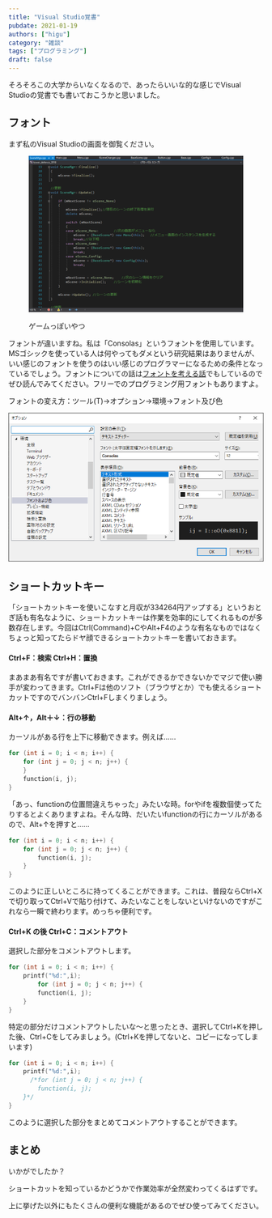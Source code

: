 ```yaml
---
title: "Visual Studio覚書"
pubdate: 2021-01-19
authors: ["higu"]
category: "雑談"
tags: ["プログラミング"]
draft: false
---
```


そろそろこの大学からいなくなるので、あったらいいな的な感じでVisual Studioの覚書でも書いておこうかと思いました。

## フォント

まず私のVisual Studioの画面を御覧ください。

<figure>

![](./image-2.png)

<figcaption>

ゲームっぽいやつ

</figcaption>

</figure>

フォントが違いますね。私は「Consolas」というフォントを使用しています。MSゴシックを使っている人は何やってもダメという研究結果はありませんが、いい感じのフォントを使うのはいい感じのプログラマーになるための条件となっているでしょう。フォントについての話は[フォントを考える話](https://uu-cactus.com/?p=81)でもしているのでぜひ読んでみてください。フリーでのプログラミング用フォントもありますよ。

  
フォントの変え方：ツール(T)→オプション→環境→フォント及び色

![](./image-3.png)

## ショートカットキー

「ショートカットキーを使いこなすと月収が334264円アップする」というおとぎ話も有名なように、ショートカットキーは作業を効率的にしてくれるものが多数存在します。今回はCtrl(Command)+CやAlt+F4のような有名なものではなくちょっと知ってたらドヤ顔できるショートカットキーを書いておきます。

#### Ctrl+F：検索 Ctrl+H：置換

まあまあ有名ですが書いておきます。これができるかできないかでマジで使い勝手が変わってきます。Ctrl+Fは他のソフト（ブラウザとか）でも使えるショートカットですのでバンバンCtrl+Fしまくりましょう。

#### Alt+↑，Alt＋↓：行の移動

カーソルがある行を上下に移動できます。例えば……

```c
for (int i = 0; i < n; i++) {
	for (int j = 0; j < n; j++) {
	}
	function(i, j);
}
```

「あっ、functionの位置間違えちゃった」みたいな時。forやifを複数個使ってたりするとよくありますよね。そんな時、だいたいfunctionの行にカーソルがあるので、Alt+↑を押すと……

```c
for (int i = 0; i < n; i++) {
	for (int j = 0; j < n; j++) {
		function(i, j);
	}
}
```

このように正しいところに持ってくることができます。これは、普段ならCtrl+Xで切り取ってCtrl+Vで貼り付けて、みたいなことをしないといけないのですがこれなら一瞬で終わります。めっちゃ便利です。

#### Ctrl+K の後 Ctrl+C：コメントアウト

選択した部分をコメントアウトします。

```c
for (int i = 0; i < n; i++) {
	printf("%d:",i);
        for (int j = 0; j < n; j++) {
		function(i, j);
	}
}
```

特定の部分だけコメントアウトしたいな～と思ったとき、選択してCtrl+Kを押した後、Ctrl+Cをしてみましょう。(Ctrl+Kを押してないと、コピーになってしまいます)

```c
for (int i = 0; i < n; i++) {
	printf("%d:",i);
      /*for (int j = 0; j < n; j++) {
		function(i, j);
	}*/
}
```

このように選択した部分をまとめてコメントアウトすることができます。

## まとめ

いかがでしたか？

ショートカットを知っているかどうかで作業効率が全然変わってくるはずです。

上に挙げた以外にもたくさんの便利な機能があるのでぜひ使ってみてください。
